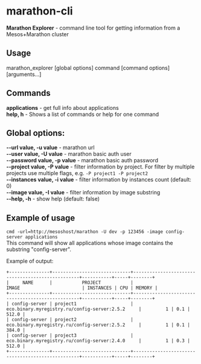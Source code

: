 # marathon-cli
__Marathon Explorer__ - command line tool for getting information from a Mesos+Marathon cluster

## Usage
marathon_explorer [global options] command [command options] [arguments...]

## Commands
__applications__ - get full info about applications  
__help, h__ - Shows a list of commands or help for one command

## Global options:
__--url value, -u value__ - marathon url  
__--user value, -U value__ - marathon basic auth user  
__--password value, -p value__ - marathon basic auth password  
__--project value, -P value__ - filter information by project. For filter by multiple projects use multiple flags, e.g. `-P project1 -P project2`  
__--instances value, -i value__ - filter information by instances count (default: 0)  
__--image value, -I value__ - filter information by image substring  
__--help, -h__ - show help (default: false)  

## Example of usage
`cmd -url=http://mesoshost/marathon -U dev -p 123456 -image config-server applications`  
This command will show all applications whose image contains the substring "config-server".

Example of output:
```bigquery
+---------------+-----------------------------+--------------------------------------------------+-----------+-----+--------+
|     NAME      |           PROJECT           |                      IMAGE                       | INSTANCES | CPU | MEMORY |
+---------------+-----------------------------+--------------------------------------------------+-----------+-----+--------+
| config-server | project1                    | eco.binary.myregistry.ru/config-server:2.5.2     |         1 | 0.1 |  512.0 |
| config-server | project2                    | eco.binary.myregistry.ru/config-server:2.5.2     |         1 | 0.1 |  384.0 |
| config-server | project3                    | eco.binary.myregistry.ru/config-server:2.4.0     |         1 | 0.3 |  512.0 |
+---------------+-----------------------------+--------------------------------------------------+-----------+-----+--------+
```
